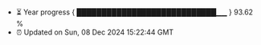 - ⏳ Year progress { ████████████████████████████▁▁ } 93.62 %
- ⏰ Updated on Sun, 08 Dec 2024 15:22:44 GMT

